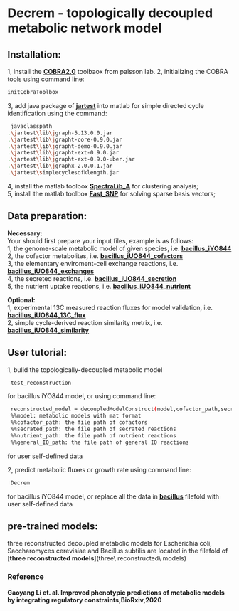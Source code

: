 # Decrem - topologically decoupled metabolic network model
## Installation:
1, install the [**COBRA2.0**](https://opencobra.github.io/cobratoolbox/stable/) toolbaox from palsson lab.
2, initializing the COBRA tools using command line:
```Bash
initCobraToolbox
```
3, add java package of [**jartest**](jartest) into matlab for simple directed cycle identification using the command:   
```Bash
 javaclasspath
.\jartest\lib\jgraph-5.13.0.0.jar                                                   
.\jartest\lib\jgrapht-core-0.9.0.jar                                                
.\jartest\lib\jgrapht-demo-0.9.0.jar                                                
.\jartest\lib\jgrapht-ext-0.9.0.jar                                                 
.\jartest\lib\jgrapht-ext-0.9.0-uber.jar                                            
.\jartest\lib\jgraphx-2.0.0.1.jar  
.\jartest\simplecyclesofklength.jar 
```
4, install the matlab toolbox [**SpectraLib_A**](SpectraLib\_A) for clustering analysis;  
5, install the matlab toolbox [**Fast_SNP**](Fast\_SNP) for solving sparse basis vectors;  

## Data preparation:
**Necessary:**<br>
Your should first prepare your input files, example is as follows:  
1, the genome-scale metabolic model of given species, i.e. [**bacillus_iYO844**](bacillus/iYO844.mat)  
2, the cofactor metabolites, i.e. [**bacillus_iUO844_cofactors**](bacillus/cofactor.txt)  
3, the elementary enviroment-cell exchange reactions, i.e. [**bacillus_iUO844_exchanges**](bacillus/general_IO_bacillus.txt)  
4, the secreted reactions, i.e. [**bacillus_iUO844_secretion**](bacillus/secrated_bacillus.txt)  
5, the nutrient uptake reactions, i.e. [**bacillus_iUO844_nutrient**](bacillus/nutrient_bacillus.txt)  

**Optional:**<br>
1, experimental 13C measured reaction fluxes for model validation, i.e. [**bacillus_iUO844_13C_flux**](bacillus/intracellularflux_bacillus.txt)  
2, simple cycle-derived reaction similarity metrix, i.e. [**bacillus_iUO844_similarity**](bacillus/similarity_matrix_5len_rec4.txt)  


## User tutorial:
1, bulid the topologically-decoupled metabolic model  
```Bash
 test_reconstruction
```
for bacillus iYO844 model, or using command line:  
```Bash
 reconstructed_model = decoupledModelConstruct(model,cofactor_path,secrated_path,nutrient_path,general_IO_path)
 %%model: metabolic models with mat format
 %%cofactor_path: the file path of cofactors
 %%secrated_path: the file path of secrated reactions
 %%nutrient_path: the file path of nutrient reactions
 %%general_IO_path: the file path of general IO reactions
```
for user self-defined data

2, predict metabolic fluxes or growth rate using command line:  
```Bash
 Decrem
``` 
for bacillus iYO844 model, or replace all the data in [**bacillus**](bacillus) filefold with user self-defined data  


## pre-trained models:
three reconstructed decoupled metabolic models for Escherichia coli, Saccharomyces cerevisiae and Bacillus subtilis are located in the filefold of 
[**three reconstructed models**](three\ reconstructed\ models)  

### Reference
**Gaoyang Li et. al. Improved phenotypic predictions of metabolic models by integrating regulatory constraints,BioRxiv,2020**<br>
